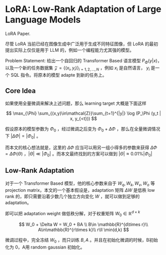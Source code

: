 # LoRA: Low-Rank Adaptation of Large Language Models

LoRA Paper.

尽管 LoRA 当前已经在图像生成中广泛用于生成不同特征图像，但 LoRA 的最初提出实际上仅仅是用于 LLM 的，例如一个编程能力尤其强的模型。

Problem Statement: 给出一个自回归的 Transformer Based 语言模型 $P_{\Phi}(y|x)$，以及一个新的任务数据集 $\mathcal{Z}=\{(x_i, y_i)\}_{i=1,2,...,N}$ ，例如 $x_i$ 是自然语言， $y_i$ 是一个 SQL 指令。将原本的模型 adapte 到新的任务上。

## Core Idea

如果使用全量微调来解决上述问题，那么 learning target 大概是下面这样

$$
\max_{\Phi} \sum_{(x,y)\in\mathcal{Z}}\sum_{t=1}^{|y|} \log (P_\Phi (y_t | x, y_{<t}))
$$

假设原本的模型参数为 $\Phi_0$ ，经过微调之后变为 $\Phi_0 + \Delta \Phi$ ，那么在全量微调情况下 $|\Delta \Phi| = |\Phi_0|$ 。

而本文的核心想法就是，这里的 $\Delta \Phi$ 应当可以用另一组小得多的参数来获得 $\Delta \Phi = \Delta \Phi(\Theta)$ ，$|\Theta| \ll |\Phi_0|$ 。而本文最终找到的方案可以做到 $|\Theta|\approx 0.01\%|\Phi_0|$

## Low-Rank Adaptation

对于一个 Transformer Based 模型，他的核心参数来自于 $W_q, W_k, W_v, W_o$ 等 projection matrix，本文的一个基本假设是，adaptation 矩阵 $\Delta W$ 是低秩 low rank 的，即只需要沿着少数几个独立方向变化 $W$ ，就可以做到足够的 adaptation。

即可以把 adaptation weight 做低秩分解，对于权重矩阵 $W_0\in \mathbb{R}^{d\times k}$

$$
W_0 + \Delta W = W_0 + BA \\
B\in \mathbb{R}^{d\times r}\\
A\in\mathbb{R}^{r\times k}\\
r\ll \min(d,k)
$$

微调过程中，完全冻结 $W_0$ ，而只训练 $B,A$ 。并且在初始化微调的时候，B初始化为 0，A用 random gaussian 初始化。

